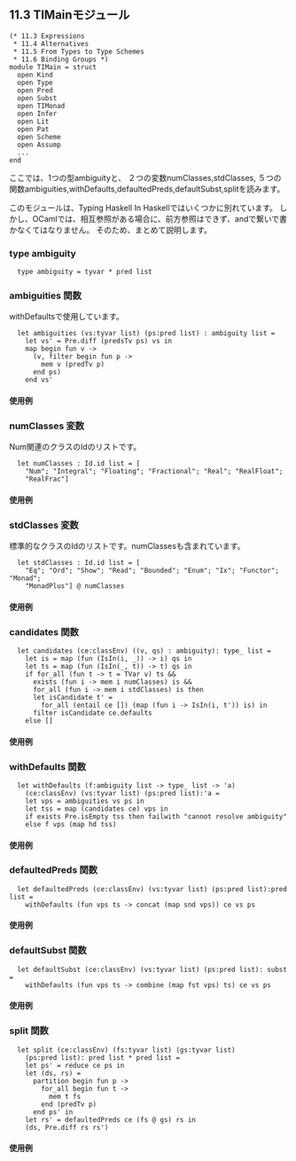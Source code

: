 ## 11.3 TIMainモジュール

	(* 11.3 Expressions
	 * 11.4 Alternatives
	 * 11.5 From Types to Type Schemes
	 * 11.6 Binding Groups *)
	module TIMain = struct
	  open Kind
	  open Type
	  open Pred
	  open Subst
	  open TIMonad
	  open Infer
	  open Lit
	  open Pat
	  open Scheme
	  open Assump
	  ...
	end

ここでは、1つの型ambiguityと、
２つの変数numClasses,stdClasses,
５つの関数ambiguities,withDefaults,defaultedPreds,defaultSubst,splitを読みます。


このモジュールは、Typing Haskell In Haskellではいくつかに別れています。
しかし、OCamlでは、相互参照がある場合に、前方参照はできず、andで繋いで書かなくてはなりません。
そのため、まとめて説明します。


### type ambiguity

	  type ambiguity = tyvar * pred list

### ambiguities 関数

withDefaultsで使用しています。

	  let ambiguities (vs:tyvar list) (ps:pred list) : ambiguity list =
	    let vs' = Pre.diff (predsTv ps) vs in
	    map begin fun v ->
	      (v, filter begin fun p ->
	        mem v (predTv p)
	      end ps)
	    end vs'



#### 使用例

### numClasses 変数

Num関連のクラスのIdのリストです。

	  let numClasses : Id.id list = [
	    "Num"; "Integral"; "Floating"; "Fractional"; "Real"; "RealFloat";
	    "RealFrac"]

#### 使用例

### stdClasses 変数

標準的なクラスのIdのリストです。numClassesも含まれています。

	  let stdClasses : Id.id list = [
	    "Eq"; "Ord"; "Show"; "Read"; "Bounded"; "Enum"; "Ix"; "Functor"; "Monad";
	    "MonadPlus"] @ numClasses

#### 使用例

### candidates 関数

	  let candidates (ce:classEnv) ((v, qs) : ambiguity): type_ list =
	    let is = map (fun (IsIn(i, _)) -> i) qs in
	    let ts = map (fun (IsIn(_, t)) -> t) qs in
	    if for_all (fun t -> t = TVar v) ts &&
	      exists (fun i -> mem i numClasses) is &&
	      for_all (fun i -> mem i stdClasses) is then
	      let isCandidate t' =
	        for_all (entail ce []) (map (fun i -> IsIn(i, t')) is) in
	      filter isCandidate ce.defaults
	    else []

#### 使用例

### withDefaults 関数

	  let withDefaults (f:ambiguity list -> type_ list -> 'a)
	    (ce:classEnv) (vs:tyvar list) (ps:pred list):'a =
	    let vps = ambiguities vs ps in
	    let tss = map (candidates ce) vps in
	    if exists Pre.isEmpty tss then failwith "cannot resolve ambiguity"
	    else f vps (map hd tss)

#### 使用例

### defaultedPreds 関数

	  let defaultedPreds (ce:classEnv) (vs:tyvar list) (ps:pred list):pred list =
	    withDefaults (fun vps ts -> concat (map snd vps)) ce vs ps

#### 使用例

### defaultSubst 関数

	  let defaultSubst (ce:classEnv) (vs:tyvar list) (ps:pred list): subst =
	    withDefaults (fun vps ts -> combine (map fst vps) ts) ce vs ps

#### 使用例

### split 関数

	  let split (ce:classEnv) (fs:tyvar list) (gs:tyvar list)
	    (ps:pred list): pred list * pred list =
	    let ps' = reduce ce ps in
	    let (ds, rs) =
	      partition begin fun p ->
	        for_all begin fun t ->
	          mem t fs
	        end (predTv p)
	      end ps' in
	    let rs' = defaultedPreds ce (fs @ gs) rs in
	    (ds, Pre.diff rs rs')

#### 使用例
